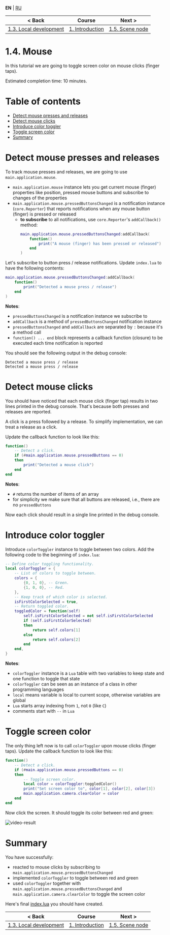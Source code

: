 
**EN** | [RU][ru]

| < Back | Course | Next > |
|-|-|-|
| [1.3. Local development][1.3.LocalDev] | [1. Introduction][course] | [1.5. Scene node][1.5.SceneNode] |

# 1.4. Mouse

In this tutorial we are going to toggle screen color on mouse clicks
(finger taps).

Estimated completion time: 10 minutes.

# Table of contents

* [Detect mouse presses and releases](#press)
* [Detect mouse clicks](#click)
* [Introduce color toggler](#toggler)
* [Toggle screen color](#screen)
* [Summary](#summary)

<a name="press"/>

# Detect mouse presses and releases

To track mouse presses and releases, we are going to use
`main.application.mouse`.

* `main.application.mouse` instance lets you get current mouse (finger) properties like position, pressed mouse buttons and subscribe to changes of the properties
* `main.application.mouse.pressedButtonsChanged` is a notification instance (`core.Reporter`) that reports notifications when any mouse button (finger) is pressed or released
    * **to subscribe** to all notifications, use `core.Reporter`'s `addCallback()` method:
        ```lua
        main.application.mouse.pressedButtonsChanged:addCallback(
            function()
                print("A mouse (finger) has been pressed or released")
            end
        )
        ```

Let's subscribe to button press / release notifications. Update `index.lua` to
have the following contents:

```lua
main.application.mouse.pressedButtonsChanged:addCallback(
    function()
        print("Detected a mouse press / release")
    end
)
```

**Notes**:

* `pressedButtonsChanged` is a notification instance we subscribe to
* `addCallback` is a method of `pressedButtonsChanged` notification instance
* `pressedButtonsChanged` and `addCallback` are separated by `:` because it's a method call
* `function() ... end` block represents a callback function (closure) to be executed each time notification is reported

You should see the following output in the debug console:

```
Detected a mouse press / release
Detected a mouse press / release
```

<a name="click"/>

# Detect mouse clicks

You should have noticed that each mouse click (finger tap) results in two lines
printed in the debug console. That's because both presses and releases are reported.

A click is a press followed by a release. To simplify implementation, we can
treat a release as a click.

Update the callback function to look like this:

```lua
function()
    -- Detect a click.
    if (#main.application.mouse.pressedButtons == 0)
    then
        print("Detected a mouse click")
    end
end
```

**Notes**:

* `#` returns the number of items of an array
* for simplicity we make sure that all buttons are released, i.e., there are no `pressedButtons`

Now each click should result in a single line printed in the debug console.

<a name="toggler"/>

# Introduce color toggler

Introduce `colorToggler` instance to toggle between two colors.
Add the following code to the beginning of `index.lua`:

```lua
-- Define color toggling functionality.
local colorToggler = {
    -- List of colors to toggle between.
    colors = {
        {0, 1, 0}, -- Green.
        {1, 0, 0}, -- Red.
    },
    -- Keep track of which color is selected.
    isFirstColorSelected = true,
    -- Return toggled color.
    toggledColor = function(self)
        self.isFirstColorSelected = not self.isFirstColorSelected
        if (self.isFirstColorSelected)
        then
            return self.colors[1]
        else
            return self.colors[2]
        end
    end,
}
```

**Notes**:

* `colorToggler` instance is a `Lua` table with two variables to keep state and one function to toggle that state
* `colorToggler` can be seen as an instance of a class in other programming languages
* `local` means variable is local to current scope, otherwise variables are global
* `Lua` starts array indexing from `1`, not `0` (like `C`)
* comments start with `--` in `Lua`

<a name="screen"/>

# Toggle screen color

The only thing left now is to call `colorToggler` upon mouse clicks
(finger taps). Update the callback function to look like this:

```lua
function()
    -- Detect a click.
    if (#main.application.mouse.pressedButtons == 0)
    then
        -- Toggle screen color.
        local color = colorToggler:toggledColor()
        print("Set screen color to", color[1], color[2], color[3])
        main.application.camera.clearColor = color
    end
end
```

Now click the screen. It should toggle its color between red and green:

![video-result]

<a name="summary"/>

# Summary

You have successfully:

* reacted to mouse clicks by subscribing to `main.application.mouse.pressedButtonsChanged`
* implemented `colorToggler` to toggle between red and green
* used `colorToggler` together with `main.application.mouse.pressedButtonsChanged` and `main.application.camera.clearColor` to toggle the screen color

Here's final [index.lua][index.lua] you should have created.

| < Back | Course | Next > |
|-|-|-|
| [1.3. Local development][1.3.LocalDev] | [1. Introduction][course] | [1.5. Scene node][1.5.SceneNode] |

[ru]: README-ru.md

[course]: ../../README.md
[1.3.LocalDev]: ../1.3.LocalDev/README.md
[1.5.SceneNode]: ../1.5.SceneNode/README.md
[index.lua]: index.lua

[video-result]: readme/result.gif
